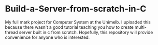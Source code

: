 # Build-a-Server-from-scratch-in-C
My full mark project for Computer System at the Unimelb. I uploaded this because there wasn't a good tutorial teaching you how to create multi-thread server built in c from scratch. Hopefully, this repository will provide convenience for anyone who is interested.  

